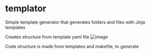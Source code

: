 # templator
Simple template generator that generates folders and files with Jinja templates

Creates structure from template yaml file
![image](https://github.com/user-attachments/assets/55552867-5051-4350-b978-4b27c3a2ac50)

Code structure is made from templates and makefile, to generate <template name> folders
![image](https://github.com/user-attachments/assets/b82c4c0b-1f54-4439-82b5-e90f5a719924)

When 
```
make generate
```
is used, it will generate default folders with the result:
![image](https://github.com/user-attachments/assets/577756fd-1cff-4dde-bbbc-8ec2412e97be)

and cookiecutter library will Jinja template folders / files
![image](https://github.com/user-attachments/assets/668928f0-8e1b-4379-a238-6e1cd33e61e9)

![image](https://github.com/user-attachments/assets/f6b0f4f7-86ca-4aa7-9e22-fc08587d16bd)

![image](https://github.com/user-attachments/assets/863a52f1-d82e-4c2d-bb33-f0a305d8aea0)
